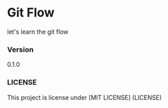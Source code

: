 # Git Flow

let's learn the git flow

### Version

0.1.0

### LICENSE

This project is license under [MIT LICENSE] (LICENSE)